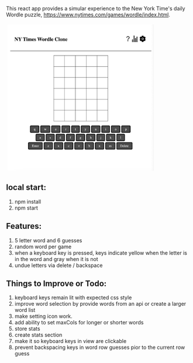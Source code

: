 This react app provides a simular experience to the New York Time's daily Wordle puzzle, https://www.nytimes.com/games/wordle/index.html.


<img src="./readme-image.png" alt="NY Times Wordle React Clone" height="400" width="400" style="vertical-align:top; margin:4px">

## local start:
1. npm install
2. npm start

## Features:
1. 5 letter word and 6 guesses
2. random word per game
3. when a keyboard key is pressed, keys indicate yellow when the letter is in the word and gray when it is not
4. undue letters via delete / backspace

## Things to Improve or Todo:
1. keyboard keys remain lit with expected css style
2. improve word selection by provide words from an api or create a larger word list
3. make setting icon work. 
4. add ability to set maxCols for longer or shorter words
5. store stats 
6. create stats section
7. make it so keyboard keys in view are clickable
8. prevent backspacing keys in word row guesses pior to the current row guess
